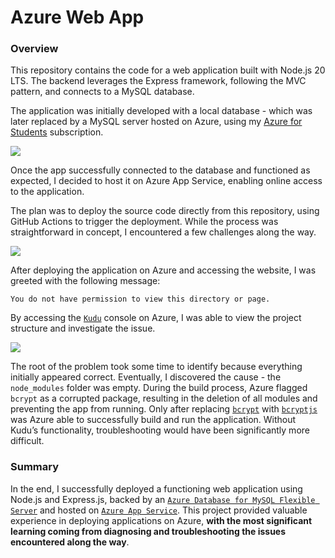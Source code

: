 # Azure Web App

### Overview

This repository contains the code for a web application built with Node.js 20 LTS.
The backend leverages the Express framework, following the MVC pattern, and connects to a MySQL database.

The application was initially developed with a local database - which was later
replaced by a MySQL server hosted on Azure,
using my [Azure for Students](https://azure.microsoft.com/en-us/free/students) subscription.

![](../media/awa-rg.png?raw=true)

Once the app successfully connected to the database and functioned as expected,
I decided to host it on Azure App Service, enabling online access to the application.

The plan was to deploy the source code directly from this repository,
using GitHub Actions to trigger the deployment. While the process was straightforward in concept,
I encountered a few challenges along the way.

![](../media/awa-wa.png?raw=true)

After deploying the application on Azure and accessing the website, I was greeted with the following message:

    You do not have permission to view this directory or page.

By accessing the [`Kudu`](https://learn.microsoft.com/en-us/azure/app-service/resources-kudu) console on Azure,
I was able to view the project structure and investigate the issue.

![](../media/awa-kudu.png?raw=true)

The root of the problem took some time to identify because everything initially appeared correct.
Eventually, I discovered the cause - the `node_modules` folder was empty. During the build process,
Azure flagged `bcrypt` as a corrupted package, resulting in the deletion of all modules
and preventing the app from running. Only after replacing [`bcrypt`](https://www.npmjs.com/package/bcrypt)
with [`bcryptjs`](https://www.npmjs.com/package/bcryptjs) was Azure able to successfully build and run the application.
Without Kudu’s functionality, troubleshooting would have been significantly more difficult.

### Summary

In the end, I successfully deployed a functioning web application using Node.js and Express.js,
backed by an [`Azure Database for MySQL Flexible Server`](https://learn.microsoft.com/en-us/azure/mysql/flexible-server/overview)
and hosted on [`Azure App Service`](https://learn.microsoft.com/en-us/azure/app-service/overview).
This project provided valuable experience in deploying applications on Azure,
**with the most significant learning coming from diagnosing and troubleshooting the issues encountered along the way**.
